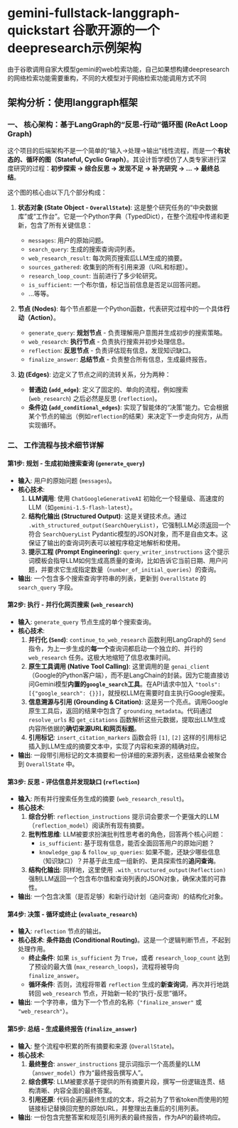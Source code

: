 # gemini-fullstack-langgraph-quickstart 谷歌开源的一个deepresearch示例架构
由于谷歌调用自家大模型gemini的web检索功能，自己如果想构建deepresearch的网络检索功能需要重构，不同的大模型对于网络检索功能调用方式不同

## 架构分析：使用langgraph框架


### 一、 核心架构：基于LangGraph的“反思-行动”循环图 (ReAct Loop Graph)

这个项目的后端架构不是一个简单的“输入->处理->输出”线性流程，而是一个**有状态的、循环的图（Stateful, Cyclic Graph）**。其设计哲学模仿了人类专家进行深度研究的过程：**初步探索 -> 综合反思 -> 发现不足 -> 补充研究 -> ... -> 最终总结**。

这个图的核心由以下几个部分构成：

1.  **状态对象 (State Object - `OverallState`)**: 这是整个研究任务的“中央数据库”或“工作台”。它是一个Python字典（TypedDict），在整个流程中传递和更新，包含了所有关键信息：
    *   `messages`: 用户的原始问题。
    *   `search_query`: 生成的搜索查询词列表。
    *   `web_research_result`: 每次网页搜索后LLM生成的摘要。
    *   `sources_gathered`: 收集到的所有引用来源（URL和标题）。
    *   `research_loop_count`: 当前进行了多少轮研究。
    *   `is_sufficient`: 一个布尔值，标记当前信息是否足以回答问题。
    *   ...等等。

2.  **节点 (Nodes)**: 每个节点都是一个Python函数，代表研究过程中的一个具体**行动（Action）**。
    *   `generate_query`: **规划节点** - 负责理解用户意图并生成初步的搜索策略。
    *   `web_research`: **执行节点** - 负责执行搜索并初步处理信息。
    *   `reflection`: **反思节点** - 负责评估现有信息，发现知识缺口。
    *   `finalize_answer`: **总结节点** - 负责整合所有信息，生成最终报告。

3.  **边 (Edges)**: 边定义了节点之间的流转关系，分为两种：
    *   **普通边 (`add_edge`)**: 定义了固定的、单向的流程，例如搜索 (`web_research`) 之后必然是反思 (`reflection`)。
    *   **条件边 (`add_conditional_edges`)**: 实现了智能体的“决策”能力。它会根据某个节点的输出（例如`reflection`的结果）来决定下一步走向何方，从而实现循环。

### 二、 工作流程与技术细节详解


#### **第1步: 规划 - 生成初始搜索查询 (`generate_query`)**

*   **输入**: 用户的原始问题 (`messages`)。
*   **核心技术**:
    1.  **LLM调用**: 使用 `ChatGoogleGenerativeAI` 初始化一个轻量级、高速度的LLM（如`gemini-1.5-flash-latest`）。
    2.  **结构化输出 (Structured Output)**: 这是关键技术点。通过 `.with_structured_output(SearchQueryList)`，它强制LLM必须返回一个符合 `SearchQueryList` Pydantic模型的JSON对象，而不是自由文本。这保证了输出的查询词列表可以被程序稳定地解析和使用。
    3.  **提示工程 (Prompt Engineering)**: `query_writer_instructions` 这个提示词模板会指导LLM如何生成高质量的查询，比如告诉它当前日期、用户问题，并要求它生成指定数量（`number_of_initial_queries`）的查询。
*   **输出**: 一个包含多个搜索查询字符串的列表，更新到 `OverallState` 的 `search_query` 字段。

#### **第2步: 执行 - 并行化网页搜索 (`web_research`)**

*   **输入**: `generate_query` 节点生成的单个搜索查询。
*   **核心技术**:
    1.  **并行化 (`Send`)**: `continue_to_web_research` 函数利用LangGraph的 `Send` 指令，为上一步生成的**每一个**查询词都启动一个独立的、并行的 `web_research` 任务。这极大地缩短了信息收集时间。
    2.  **原生工具调用 (Native Tool Calling)**: 这里调用的是 `genai_client`（Google的Python客户端），而不是LangChain的封装。因为它能直接访问Gemini模型**内置的`google_search`工具**。在API请求中加入 `"tools": [{"google_search": {}}]`，就授权LLM在需要时自主执行Google搜索。
    3.  **信息溯源与引用 (Grounding & Citation)**: 这是另一个亮点。调用Google原生工具后，返回的结果中包含了 `grounding_metadata`。代码通过 `resolve_urls` 和 `get_citations` 函数解析这些元数据，提取出LLM生成内容所依据的**确切来源URL和网页标题**。
    4.  **引用标记**: `insert_citation_markers` 函数会将 `[1]`, `[2]` 这样的引用标记插入到LLM生成的摘要文本中，实现了内容和来源的精确对应。
*   **输出**: 一段带引用标记的文本摘要和一份详细的来源列表，这些结果会被聚合到 `OverallState` 中。

#### **第3步: 反思 - 评估信息并发现缺口 (`reflection`)**

*   **输入**: 所有并行搜索任务生成的摘要 (`web_research_result`)。
*   **核心技术**:
    1.  **综合分析**: `reflection_instructions` 提示词会要求一个更强大的LLM（`reflection_model`）阅读所有现有摘要。
    2.  **批判性思维**: LLM被要求扮演批判性思考者的角色，回答两个核心问题：
        *   `is_sufficient`: 基于现有信息，能否全面回答用户的原始问题？
        *   `knowledge_gap` & `follow_up_queries`: 如果不能，还缺少哪些信息（知识缺口）？并基于此生成一组新的、更具探索性的**追问查询**。
    3.  **结构化输出**: 同样地，这里使用 `.with_structured_output(Reflection)` 强制LLM返回一个包含布尔值和查询列表的JSON对象，确保决策的可靠性。
*   **输出**: 一个包含决策（是否足够）和新行动计划（追问查询）的结构化对象。

#### **第4步: 决策 - 循环或终止 (`evaluate_research`)**

*   **输入**: `reflection` 节点的输出。
*   **核心技术**: **条件路由 (Conditional Routing)**。这是一个逻辑判断节点，不起到处理作用。
    *   **终止条件**: 如果 `is_sufficient` 为 `True`，或者 `research_loop_count` 达到了预设的最大值 (`max_research_loops`)，流程将被导向 `finalize_answer`。
    *   **循环条件**: 否则，流程将带着 `reflection` 生成的**新查询词**，再次并行地跳转回 `web_research` 节点，开始新一轮的“执行-反思”循环。
*   **输出**: 一个字符串，值为下一个节点的名称（`"finalize_answer"` 或 `"web_research"`）。

#### **第5步: 总结 - 生成最终报告 (`finalize_answer`)**

*   **输入**: 整个流程中积累的所有摘要和来源 (`OverallState`)。
*   **核心技术**:
    1.  **最终整合**: `answer_instructions` 提示词指示一个高质量的LLM（`answer_model`）作为“最终报告撰写人”。
    2.  **综合撰写**: LLM被要求基于提供的所有摘要片段，撰写一份逻辑连贯、结构清晰、内容全面的最终答案。
    3.  **引用还原**: 代码会遍历最终生成的文本，将之前为了节省token而使用的短链接标记替换回完整的原始URL，并整理出去重后的引用列表。
*   **输出**: 一份包含完整答案和规范引用列表的最终报告，作为API的最终响应。

